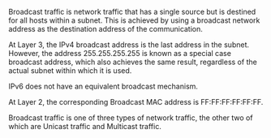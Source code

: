 Broadcast traffic is network traffic that has a single source but is destined for all hosts within a subnet. This is achieved by using a broadcast network address as the destination address of the communication.

At Layer 3, the IPv4 broadcast address is the last address in the subnet. However, the address 255.255.255.255 is known as a special case broadcast address, which also achieves the same result, regardless of the actual subnet within which it is used.

IPv6 does not have an equivalent broadcast mechanism.

At Layer 2, the corresponding Broadcast MAC address is FF:FF:FF:FF:FF:FF.

Broadcast traffic is one of three types of network traffic, the other two of which are Unicast traffic and Multicast traffic.